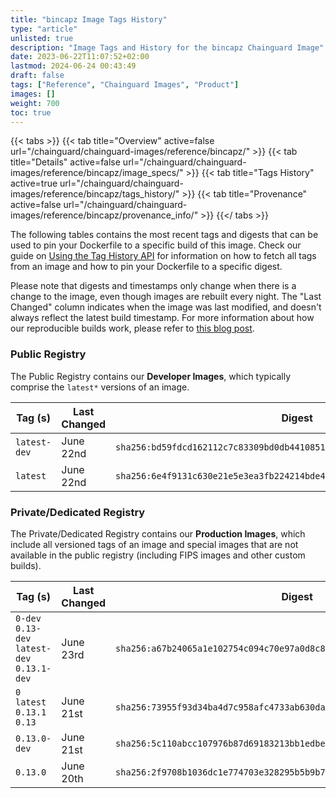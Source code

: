 ```yaml
---
title: "bincapz Image Tags History"
type: "article"
unlisted: true
description: "Image Tags and History for the bincapz Chainguard Image"
date: 2023-06-22T11:07:52+02:00
lastmod: 2024-06-24 00:43:49
draft: false
tags: ["Reference", "Chainguard Images", "Product"]
images: []
weight: 700
toc: true
---
```


{{< tabs >}}
{{< tab title="Overview" active=false url="/chainguard/chainguard-images/reference/bincapz/" >}}
{{< tab title="Details" active=false url="/chainguard/chainguard-images/reference/bincapz/image_specs/" >}}
{{< tab title="Tags History" active=true url="/chainguard/chainguard-images/reference/bincapz/tags_history/" >}}
{{< tab title="Provenance" active=false url="/chainguard/chainguard-images/reference/bincapz/provenance_info/" >}}
{{</ tabs >}}

The following tables contains the most recent tags and digests that can be used to pin your Dockerfile to a specific build of this image. Check our guide on [Using the Tag History API](/chainguard/chainguard-images/using-the-tag-history-api/) for information on how to fetch all tags from an image and how to pin your Dockerfile to a specific digest.

Please note that digests and timestamps only change when there is a change to the image, even though images are rebuilt every night. The "Last Changed" column indicates when the image was last modified, and doesn't always reflect the latest build timestamp. For more information about how our reproducible builds work, please refer to [this blog post](https://www.chainguard.dev/unchained/reproducing-chainguards-reproducible-image-builds).

### Public Registry
The Public Registry contains our **Developer Images**, which typically comprise the `latest*` versions of an image.

| Tag (s)       | Last Changed | Digest                                                                    |
|---------------|--------------|---------------------------------------------------------------------------|
|  `latest-dev` | June 22nd    | `sha256:bd59fdcd162112c7c83309bd0db44108511b7031b8cfe255e0f6b9f4eb37e1cd` |
|  `latest`     | June 22nd    | `sha256:6e4f9131c630e21e5e3ea3fb224214bde487d19f279dbdab5414b3df1deea82d` |


### Private/Dedicated Registry
The Private/Dedicated Registry contains our **Production Images**, which include all versioned tags of an image and special images that are not available in the public registry (including FIPS images and other custom builds).

| Tag (s)                                       | Last Changed | Digest                                                                    |
|-----------------------------------------------|--------------|---------------------------------------------------------------------------|
|  `0-dev` `0.13-dev` `latest-dev` `0.13.1-dev` | June 23rd    | `sha256:a67b24065a1e102754c094c70e97a0d8c8c3f5df9650911730bf2348b23e8989` |
|  `0` `latest` `0.13.1` `0.13`                 | June 21st    | `sha256:73955f93d34ba4d7c958afc4733ab630da62f78ea66bdc95552a3b29a4bd33ec` |
|  `0.13.0-dev`                                 | June 21st    | `sha256:5c110abcc107976b87d69183213bb1edbead7a0f19827638eb269c384a677b34` |
|  `0.13.0`                                     | June 20th    | `sha256:2f9708b1036dc1e774703e328295b5b9b7d049b90548222ec2d7590f2e89dc3f` |

